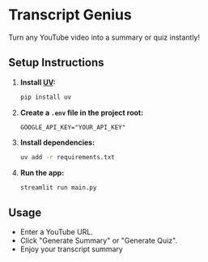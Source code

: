 # Transcript Genius

Turn any YouTube video into a summary or quiz instantly!

## Setup Instructions

1. **Install [UV](https://github.com/astral-sh/uv):**
   ```sh
   pip install uv
   ```

2. **Create a `.env` file in the project root:**
   ```
   GOOGLE_API_KEY="YOUR_API_KEY"
   ```

3. **Install dependencies:**
   ```sh
   uv add -r requirements.txt
   ```

4. **Run the app:**
   ```sh
   streamlit run main.py
   ```

## Usage

- Enter a YouTube URL.
- Click "Generate Summary" or "Generate Quiz".
- Enjoy your transcript summary
